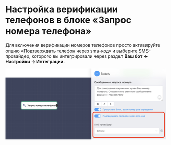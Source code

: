 # Настройка верификации телефонов в блоке «Запрос номера телефона»

Для включения верификации номеров телефонов просто активируйте опцию «Подтверждать телефон через sms-код» и выберите SMS-провайдер, которого вы интегрировали через раздел **Ваш бот → Настройки → Интеграции.**

![](../../../.gitbook/assets/FoIkAcAY0Cs.jpg)
